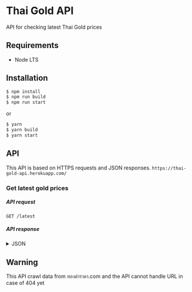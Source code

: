 # Thai Gold API

API for checking latest Thai Gold prices

## Requirements

- Node LTS

## Installation

```sh
$ npm install
$ npm run build
$ npm run start
```

or

```sh
$ yarn
$ yarn build
$ yarn start
```

## API

This API is based on HTTPS requests and JSON responses. `https://thai-gold-api.herokuapp.com/`

### Get latest gold prices

##### API request

`GET /latest`

##### API response

<details>
<summary>JSON</summary>

```json
{
  "status": "success",
  "response": {
    "date": "04 มกราคม 2565",
    "update_time": "เวลา 14:52 น.",
    "price": {
      "gold": { "buy": "29,000.00", "sell": "29,000.00" },
      "gold_bar": { "buy": "28,500.00", "sell": "28,400.00" }
    }
  }
}
```

</details>

## Warning

This API crawl data from ทองคําราคา.com and the API cannot handle URL in case of 404 yet
